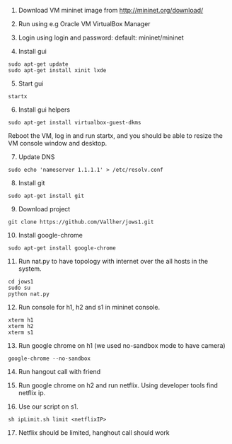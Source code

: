 1. Download VM mininet image from http://mininet.org/download/

2. Run using e.g Oracle VM VirtualBox Manager

3. Login using login and password: 
default: mininet/mininet

4. Install gui
```
sudo apt-get update
sudo apt-get install xinit lxde
```
5. Start gui

`startx`

6. Install gui helpers

`sudo apt-get install virtualbox-guest-dkms`

Reboot the VM, log in and run startx, and you should be able to resize the VM console window and desktop.

7. Update DNS

`sudo echo 'nameserver 1.1.1.1' > /etc/resolv.conf`

8. Install git

`sudo apt-get install git`

9. Download project

`git clone https://github.com/Vallher/jows1.git`

10. Install google-chrome 

`sudo apt-get install google-chrome`

11. Run nat.py to have topology with internet over the all hosts in the system.

```
cd jows1
sudo su
python nat.py
```

12. Run console for h1, h2 and s1 in mininet console.

```
xterm h1
xterm h2
xterm s1
```

13. Run google chrome on h1 (we used no-sandbox mode to have camera)

`google-chrome --no-sandbox`

14. Run hangout call with friend

15. Run google chrome on h2 and run netflix. Using developer tools find netflix ip.

16. Use our script on s1.

`sh ipLimit.sh limit <netflixIP>`

17. Netflix should be limited, hanghout call should work
